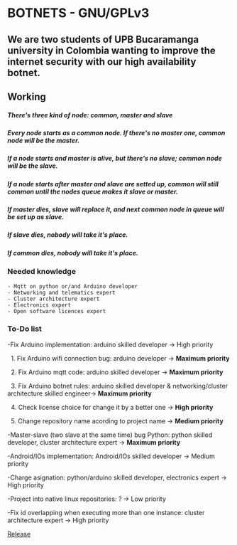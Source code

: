 <!-- ## Welcome to GitHub Pages--> 
# BOTNETS - GNU/GPLv3
## We are two students of UPB Bucaramanga university in Colombia wanting to improve the internet security with our high availability botnet.

## Working
##### There's three kind of node: common, master and slave
##### Every node starts as a common node. If there's no master one, common node will be the master. 
##### If a node starts and master is alive, but there's no slave; common node will be the slave.
##### If a node starts after master and slave are setted up, common will still common until the nodes queue makes it slave or master.

##### If master dies, slave will replace it, and next common node in queue will be set up as slave.
##### If slave dies, nobody will take it's place.
##### If common dies, nobody will take it's place.

### Needed knowledge
```
- Mqtt on python or/and Arduino developer
- Networking and telematics expert
- Cluster architecture expert
- Electronics expert
- Open software licences expert
```

### To-Do list
-Fix Arduino implementation: arduino skilled developer -> High priority

&nbsp;     1. Fix Arduino wifi connection bug: arduino developer -> **Maximum priority**

&nbsp;     2. Fix Arduino mqtt code: arduino skilled developer -> **Maximum priority**

&nbsp;     3. Fix Arduino botnet rules: arduino skilled developer & networking/cluster architecture skilled engineer-> **Maximum priority**

&nbsp;     4. Check license choice for change it by a better one -> **High priority**

&nbsp;     5. Change repository name acording to project name -> **Medium priority**

-Master-slave (two slave at the same time) bug Python: python skilled developer, cluster architecture expert -> **Maximum priority**

-Android/IOs implementation: Android/IOs skilled developer -> Medium priority

-Charge asignation: python/arduino skilled developer, electronics expert -> High priority

-Project into native linux repositories: ? -> Low priority

-Fix id overlapping when executing more than one instance: cluster architecture expert -> High priority


[Release](https://github.com/intentodemusico/BotnetsHeterogeneas/releases/tag/0.1)
